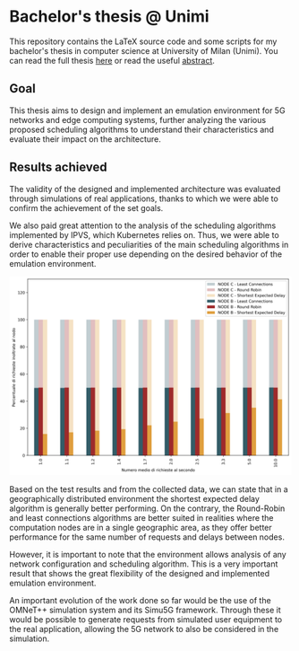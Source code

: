 # Bachelor's thesis @ Unimi

This repository contains the LaTeX source code and some scripts for my bachelor's thesis in computer science at University of Milan (Unimi).
You can read the full thesis [here](https://github.com/r-carissimi/bachelor-thesis/blob/main/thesis.pdf) or read the useful [abstract](https://github.com/r-carissimi/bachelor-thesis/blob/main/abstract.pdf).



## Goal

This thesis aims to design and implement an emulation environment for 5G networks and edge computing systems, further analyzing the various proposed scheduling algorithms to understand their characteristics and evaluate their impact on the architecture.

## Results achieved

The validity of the designed and implemented architecture was evaluated through simulations of real applications, thanks to which we were able to confirm the achievement of the set goals.

We also paid great attention to the analysis of the scheduling algorithms implemented by IPVS, which Kubernetes relies on. Thus, we were able to derive characteristics and peculiarities of the main scheduling algorithms in order to enable their proper use depending on the desired behavior of the emulation environment.

<p align="center">
    <img src="https://raw.githubusercontent.com/r-carissimi/bachelor-thesis/main/latex/images/15_grafico_scheduler.png" width="800" />
</p>

Based on the test results and from the collected data, we can state that in a geographically distributed environment the shortest expected delay algorithm is generally better performing. On the contrary, the Round-Robin and least connections algorithms are better suited in realities where the computation nodes are in a single geographic area, as they offer better performance for the same number of requests and delays between nodes.

However, it is important to note that the environment allows analysis of any network configuration and scheduling algorithm. This is a very important result that shows the great flexibility of the designed and implemented emulation environment.

An important evolution of the work done so far would be the use of the OMNeT++ simulation system and its Simu5G framework. Through these it would be possible to generate requests from simulated user equipment to the real application, allowing the 5G network to also be considered in the simulation.
